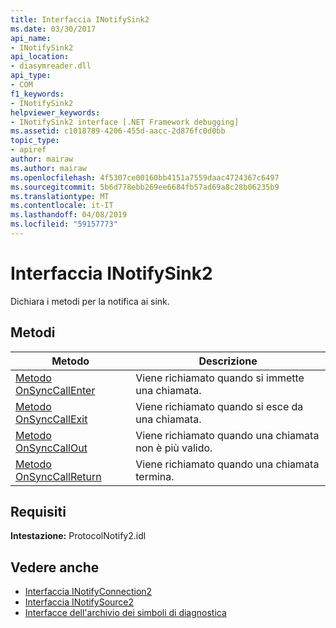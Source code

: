 ```yaml
---
title: Interfaccia INotifySink2
ms.date: 03/30/2017
api_name:
- INotifySink2
api_location:
- diasymreader.dll
api_type:
- COM
f1_keywords:
- INotifySink2
helpviewer_keywords:
- INotifySink2 interface [.NET Framework debugging]
ms.assetid: c1018789-4206-455d-aacc-2d876fc0d0bb
topic_type:
- apiref
author: mairaw
ms.author: mairaw
ms.openlocfilehash: 4f5307ce00160bb4151a7559daac4724367c6497
ms.sourcegitcommit: 5b6d778ebb269ee6684fb57ad69a8c28b06235b9
ms.translationtype: MT
ms.contentlocale: it-IT
ms.lasthandoff: 04/08/2019
ms.locfileid: "59157773"
---
```

# <a name="inotifysink2-interface"></a>Interfaccia INotifySink2
Dichiara i metodi per la notifica ai sink.  
  
## <a name="methods"></a>Metodi  
  
|Metodo|Descrizione|  
|------------|-----------------|  
|[Metodo OnSyncCallEnter](../../../../docs/framework/unmanaged-api/diagnostics/inotifysink2-onsynccallenter-method.md)|Viene richiamato quando si immette una chiamata.|  
|[Metodo OnSyncCallExit](../../../../docs/framework/unmanaged-api/diagnostics/inotifysink2-onsynccallexit-method.md)|Viene richiamato quando si esce da una chiamata.|  
|[Metodo OnSyncCallOut](../../../../docs/framework/unmanaged-api/diagnostics/inotifysink2-onsynccallout-method.md)|Viene richiamato quando una chiamata non è più valido.|  
|[Metodo OnSyncCallReturn](../../../../docs/framework/unmanaged-api/diagnostics/inotifysink2-onsynccallreturn-method.md)|Viene richiamato quando una chiamata termina.|  
  
## <a name="requirements"></a>Requisiti  
 **Intestazione:** ProtocolNotify2.idl  
  
## <a name="see-also"></a>Vedere anche

- [Interfaccia INotifyConnection2](../../../../docs/framework/unmanaged-api/diagnostics/inotifyconnection2-interface.md)
- [Interfaccia INotifySource2](../../../../docs/framework/unmanaged-api/diagnostics/inotifysource2-interface.md)
- [Interfacce dell'archivio dei simboli di diagnostica](../../../../docs/framework/unmanaged-api/diagnostics/diagnostics-symbol-store-interfaces.md)
